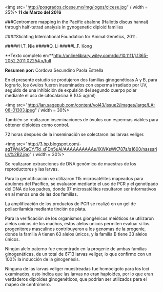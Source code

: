 <img src="http://posgrados.cicese.mx/img/logos/cicese.jpg" / width = 25%> **11 de Marzo del 2016**

###Centromere mapping in the Pacific abalone (Haliotis discus hannai) through half-tetrad analysis in gynogenetic diploid families

####Stichting International Foundation for Animal Genetics, 2011.

#####H.T. Nie
#####Q. Li
#####L.F. Kong

**Texto completo en:**http://onlinelibrary.wiley.com/doi/10.1111/j.1365-2052.2011.02254.x/full

**Resumen por:** Cordova Secundino Paola Estrella

En el presente estudio se produjeron dos familias ginogenéticas A y B, para lograrlo, los óvulos fueron 
inseminados con esperma irradiado por UV, seguido de una inhibición de expulsión del segundo cuerpo polar  
mediante el uso de citocalasina B (0.5 ug/ml)

<img src="http://lan.sagepub.com/content/vol43/issue2/images/large/LA-08-01303.jpeg" / width = 30%>

También se realizaron inseminaciones de óvulos con espermas viables para obtener diploides como control.

72 horas después de la inseminación se colectaron las larvas veliger.

<img src="http://3.bp.blogspot.com/-agTWvjA5aCY/Td_xFDn5uAI/AAAAAAAAAAs/IXWKsWK787s/s1600/nassarius%2B2.jpg" / width = 30%>

Se realizaron extracciones de DNA genómico de muestras de los reproductores y las larvas.

Para la genotificación  se utilizaron 115 microsatélites mapeados para abulones del Pacífico, 
se evaluaron mediante el uso de PCR y el genotipado del DNA de los padres, donde 97 microsatélites
resultaron ser informativos en al menos una de las dos familias. 

La amplificación de los productos de PCR se realizó en un gel de poliacrilamida mediante tinción de plata.  

Para la verificación de los organismos giongénicos meióticos se utilizaron alelos unicos de los machos, estos alelos 
unicos permiten evaluar si los progenitores masculinos contribuyeron a los genomas de la progenie,
donde la familia A tienen 63 alelos únicos, y la familia B tiene 33 alelos únicos.

Ningún alelo paterno fue encontrado en la progenie de ambas familias ginogenéticas, de un total de 6713 larvas veliger, 
lo que confirmo con un 100% la inducción de la ginogenésis. 

Ninguna de las larvas veliger muestreadas fue homocigoto para los loci examinados, 
esto indica que las larvas no eran haploides, por lo que eran verdaderos diploides ginogenéticos, 
que podrían ser utilizados para el mapeo de centrómero.




